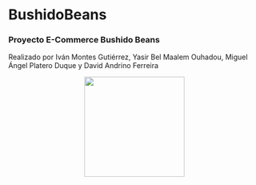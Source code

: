 # BushidoBeans
<h3>Proyecto E-Commerce Bushido Beans</h3>
<p>Realizado por Iván Montes Gutiérrez, Yasir Bel Maalem Ouhadou, Miguel Ángel Platero Duque y David Andrino Ferreira</p>
<div align="center">
  <img height="200" src="https://cdn.discordapp.com/attachments/1288177994552315917/1299030044014018641/image.png?ex=671bb781&is=671a6601&hm=2b44da2dafad89122029a6109d45cd06be8010aa7ead68752c78ffe70c2d8d0e&"/>
</div>

